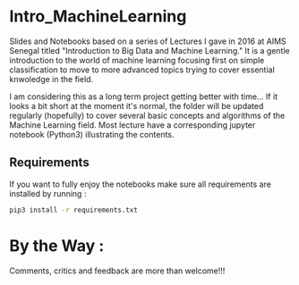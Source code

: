 # Intro_MachineLearning
Slides and Notebooks based on a series of Lectures I gave in 2016 at AIMS Senegal titled "Introduction to Big Data and Machine Learning."
It is a gentle introduction to the world of machine learning focusing first on simple classification to move to more advanced topics trying to cover essential knwoledge in the field.

I am considering this as a long term project getting better with time...
If it looks a bit short at the moment it's normal, the folder will be updated regularly (hopefully) to cover several basic concepts and algorithms of the Machine Learning field.
Most lecture have a corresponding jupyter notebook (Python3) illustrating the contents.

## Requirements

If you want to fully enjoy the notebooks make sure all requirements are installed by running :
```sh
pip3 install -r requirements.txt
```

# By the Way :
Comments, critics and feedback are more than welcome!!!
